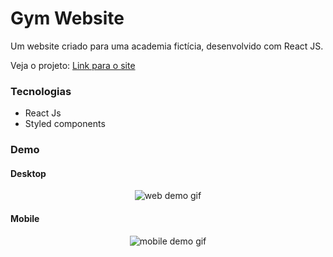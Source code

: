 # Gym Website

Um website criado para uma academia fictícia, desenvolvido com React JS.

Veja o projeto: [Link para o site](https://travel-website-react.netlify.app)

### Tecnologias

- React Js
- Styled components

### Demo

#### Desktop

<div align="center">

![web demo gif](./src/assets/videos/gym-website-react.gif)

</div>

#### Mobile

<div align="center">

![mobile demo gif](./src/assets/videos/gym-website-react-mbl.gif)

</div>
